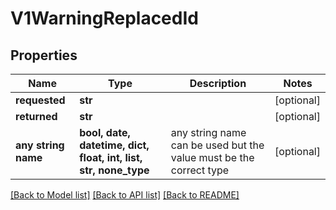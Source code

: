 # V1WarningReplacedId


## Properties
Name | Type | Description | Notes
------------ | ------------- | ------------- | -------------
**requested** | **str** |  | [optional] 
**returned** | **str** |  | [optional] 
**any string name** | **bool, date, datetime, dict, float, int, list, str, none_type** | any string name can be used but the value must be the correct type | [optional]

[[Back to Model list]](../README.md#documentation-for-models) [[Back to API list]](../README.md#documentation-for-api-endpoints) [[Back to README]](../README.md)


